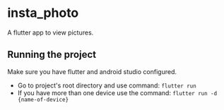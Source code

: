 # insta_photo

A flutter app to view pictures.

## Running the project

Make sure you have flutter and android studio configured.
- Go to project's root directory and use command: ``flutter run``
- If you have more than one device use the command: ``flutter run -d {name-of-device}``
